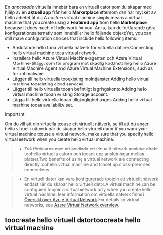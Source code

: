 

<span data-ttu-id="d23de-101">En *anpassade* virtuella innebär bara en virtuell dator som du skapar med hjälp av en **aktuell app** från hello **Marketplace** eftersom den har mycket av hello arbetet åt dig.</span><span class="sxs-lookup"><span data-stu-id="d23de-101">A *custom* virtual machine simply means a virtual machine that you create using a **Featured app** from hello **Marketplace** because it does much of hello work for you.</span></span> <span data-ttu-id="d23de-102">Ännu, kan du fortfarande göra konfigurationsalternativ som innehåller hello följande objekt:</span><span class="sxs-lookup"><span data-stu-id="d23de-102">Yet, you can still make configuration choices that include hello following items:</span></span>

* <span data-ttu-id="d23de-103">Anslutande hello tooa virtuella nätverk för virtuella datorer.</span><span class="sxs-lookup"><span data-stu-id="d23de-103">Connecting hello virtual machine tooa virtual network.</span></span>
* <span data-ttu-id="d23de-104">Installera hello Azure Virtual Machine-agenten och Azure Virtual Machine-tillägg, som för program mot skadlig kod.</span><span class="sxs-lookup"><span data-stu-id="d23de-104">Installing hello Azure Virtual Machine Agent and Azure Virtual Machine Extensions, such as for antimalware.</span></span>
* <span data-ttu-id="d23de-105">Lägger till hello virtuella tooexisting molntjänster.</span><span class="sxs-lookup"><span data-stu-id="d23de-105">Adding hello virtual machine tooexisting cloud services.</span></span>
* <span data-ttu-id="d23de-106">Lägger till hello virtuella tooan befintligt lagringskonto.</span><span class="sxs-lookup"><span data-stu-id="d23de-106">Adding hello virtual machine tooan existing Storage account.</span></span>
* <span data-ttu-id="d23de-107">Lägga till hello virtuella tooan tillgänglighet anges.</span><span class="sxs-lookup"><span data-stu-id="d23de-107">Adding hello virtual machine tooan availability set.</span></span>

<!--
> [!IMPORTANT]
> If you want your virtual machine toouse a virtual network so you can connect tooit directly by host name or set up cross-premises connections, make sure that you specify hello virtual network when you create hello virtual machine. A virtual machine can be configured toojoin a virtual network only when you create hello virtual machine. For details on virtual networks, see [Azure Virtual Network overview](../articles/virtual-network/virtual-networks-overview.md).
>
>
 -->

> [!IMPORTANT]
> <span data-ttu-id="d23de-108">Om du vill att din virtuella toouse ett virtuellt nätverk, se till att du anger hello virtuellt nätverk när du skapar hello virtuell dator.</span><span class="sxs-lookup"><span data-stu-id="d23de-108">If you want your virtual machine toouse a virtual network, make sure that you specify hello virtual network when you create hello virtual machine.</span></span>

> * <span data-ttu-id="d23de-109">Två fördelarna med att använda ett virtuellt nätverk ansluter direkt toohello virtuella datorn och tooset upp anslutningar mellan platser.</span><span class="sxs-lookup"><span data-stu-id="d23de-109">Two benefits of using a virtual network are connecting directly toohello virtual machine and tooset up cross-premises connections.</span></span>

> * <span data-ttu-id="d23de-110">En virtuell dator kan vara konfigurerade toojoin ett virtuellt nätverk endast när du skapar hello virtuell dator.</span><span class="sxs-lookup"><span data-stu-id="d23de-110">A virtual machine can be configured toojoin a virtual network only when you create hello virtual machine.</span></span> <span data-ttu-id="d23de-111">Mer information om virtuella nätverk finns i [Översikt över Azure Virtual Network](../articles/virtual-network/virtual-networks-overview.md).</span><span class="sxs-lookup"><span data-stu-id="d23de-111">For details on virtual networks, see [Azure Virtual Network overview](../articles/virtual-network/virtual-networks-overview.md).</span></span>
>
>

## <a name="toocreate-hello-virtual-machine"></a><span data-ttu-id="d23de-112">toocreate hello virtuell dator</span><span class="sxs-lookup"><span data-stu-id="d23de-112">toocreate hello virtual machine</span></span>
